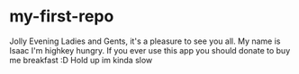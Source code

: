 # my-first-repo
Jolly Evening Ladies and Gents, it's a pleasure to see you all.
My name is Isaac I'm highkey hungry.
If you ever use this app you should donate to buy me breakfast :D
Hold up im kinda slow